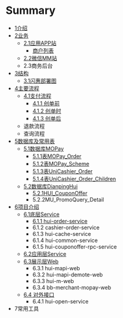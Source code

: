 # Summary

* [1介绍](README.md)
* [2业务](yewumd.md)
   * [2.1应用APP站](application.md)
       * [商户列表](shanghu_lie_biao_md.md)
   * [2.2微信MM站](wei_xin_mm_zhan.md)
   * 2.3商务后台
* [3结构](structure.md)
   * [3.1闪惠部署图](31shan_hui_bu_shu_tu.md)
* [4主要流程](process.md)
   * [4.1支付流程](zhi_fu_liu_cheng.md)
       * [4.1.1 创单前](311yong_hu_cao_zuo.md)
       * [4.1.2 创单时](312_shan_hui_ding_dan_ff0d_chuang_dan.md)
       * [4.1.3 创单后](413_chuang_dan_hou.md)
   * 退款流程
   * 查询流程
* [5数据库及常用表](shu_ju_ku_ji_chang_yong_biao.md)
   * [5.1数据库MOPay](shu_ju_ku_mopay.md)
       * [5.1.1表MOPay_Order](biao_mopay_order.md)
       * [5.1.2表MOPay_Scheme](biao_mopay_scheme.md)
       * [5.1.3表UniCashier_Order](biao_unicashier_order.md)
       * [5.1.4表UniCashier_Order_Children](biao_unicashier_order_children.md)
   * [5.2数据库DianpingHui](shu_ju_ku_dianpinghui.md)
       * [5.2.1HUI_CouponOffer](huicouponoffer.md)
       * 5.2.2MU_PromoQuery_Detail
* [6项目介绍](xiang_mu_jie_shao.md)
   * [6.1底层Service](di_ceng_service.md)
       * [6.1.1 hui-order-service](611_hui-order-service.md)
       * 6.1.2 cashier-order-service
       * 6.1.3 hui-cache-service
       * 6.1.4 hui-common-service
       * 6.1.5 hui-couponoffer-rpc-service
   * [6.2应用层Service](62ying_yong_ceng_service.md)
   * [6.3展示层Web](zhan_shi_ceng_web.md)
       * 6.3.1 hui-mapi-web
       * 6.3.2 hui-mapi-demote-web
       * 6.3.3 hui-m-web
       * 6.3.4 bb-merchant-mopay-web
   * [6.4 对外接口](64_dui_wai_jie_kou.md)
       * 6.4.1 hui-open-service
* 7常用工具

